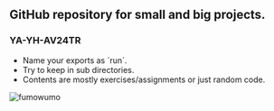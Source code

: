 ## GitHub repository for small and big projects.
### YA-YH-AV24TR

- Name your exports as ´run´.
- Try to keep in sub directories.
- Contents are mostly exercises/assignments or just random code.

![fumowumo](https://encrypted-tbn0.gstatic.com/images?q=tbn:ANd9GcTunZlUtYmgB-SRs4ClrIGKm4JyoUM-qbOn5A&s)

